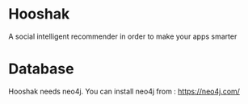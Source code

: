 # Hooshak
A social intelligent recommender in order to make your apps smarter

# Database
Hooshak needs neo4j. You can install neo4j from : https://neo4j.com/
